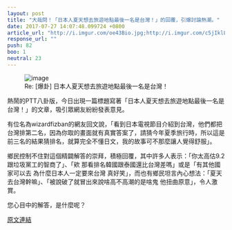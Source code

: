 ```yaml
---
layout: post
title: "大哉問！「日本人夏天想去旅遊地點最後一名是台灣！」的回覆，引爆討論熱潮。"
date: 2017-07-27 14:07:48.099724 +0800
article_url: "http://i.imgur.com/oe43Bio.jpg;http://i.imgur.com/c5jIklL.jpg;http://www.travel.co.jp/special/summer/survey.html"
response_url: ""
push: 82
boo: 1
neutral: 23
---
```


<figure>
<img src="http://i.imgur.com/oe43Bio.jpg" alt="image">
<figcaption>
Re: [爆卦] 日本人夏天想去旅遊地點最後一名是台灣！
</figcaption>
</figure>

熱鬧的PTT八卦版，今日出現一篇標題寫著「日本人夏天想去旅遊地點最後一名是台灣！」的文章，吸引眾網友紛紛發表意見。

有位名為wizardfizban的網友回文說，「看到日本電視節目介紹到台灣，他們都把台灣排第二名，因為你取的畫面就有真實答案了，請猜今年夏季旅行時，所以這是前三名的結果猜排名，就算完全不懂日文，我的故事可不那麼讓人覺得舒服」。

鄉民控制不住對這個精闢解答的崇拜，積極回覆，其中許多人表示：「你太高估9.2跟垃圾黨工的智商了」、「欸 那看排名韓國跟泰國還比台灣差嗎」或是「有其他國家可以去 為什麼日本人一定要來台灣 真好笑」，而也有鄉民坦言內心想法：「夏天去台灣幹嘛」、「被說破了就冒出來說啥高不高潮的是啥鬼 他扭曲原意」，令人激賞。

您心目中的解答，是什麼呢？

<a href = "https://www.ptt.cc/bbs/Gossiping/M.1501110501.A.330.html">原文連結</a>

